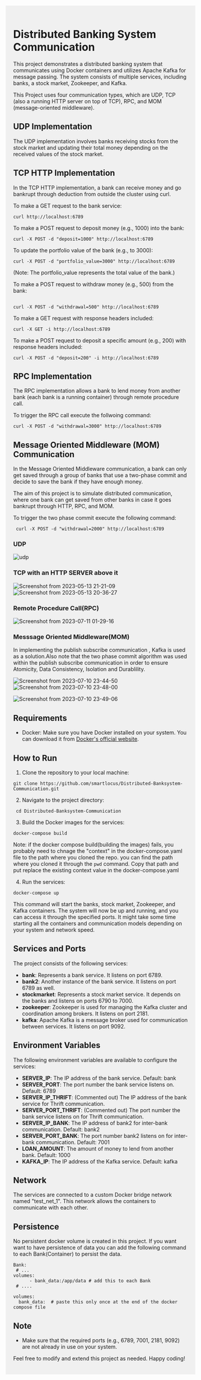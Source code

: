 <div style="background-color: #f0f0f0; padding: 20px;">


# Distributed Banking System Communication

This project demonstrates a distributed banking system that communicates using Docker containers and utilizes Apache Kafka for message passing. The system consists of multiple services, including banks, a stock market, Zookeeper, and Kafka.

This Project uses four communication types, which are UDP, TCP (also a running HTTP server on top of TCP), RPC, and MOM (message-oriented middleware).

## UDP Implementation

The UDP implementation involves banks receiving stocks from the stock market and updating their total money depending on the received values of the stock market.

## TCP HTTP Implementation

In the TCP HTTP implementation, a bank can receive money and go bankrupt through deduction from outside the cluster using curl.


To make a GET request to the bank service:

```
curl http://localhost:6789

```
To make a POST request to deposit money (e.g., 1000) into the bank:

```
curl -X POST -d "deposit=1000" http://localhost:6789

```

To update the portfolio value of the bank (e.g., to 3000):

```
curl -X POST -d "portfolio_value=3000" http://localhost:6789

```

(Note: The portfolio_value represents the total value of the bank.)

To make a POST request to withdraw money (e.g., 500) from the bank:

```

curl -X POST -d "withdrawal=500" http://localhost:6789

```

To make a GET request with response headers included:

```
curl -X GET -i http://localhost:6789

```

To make a POST request to deposit a specific amount (e.g., 200) with response headers included:

```
curl -X POST -d "deposit=200" -i http://localhost:6789

```


## RPC Implementation

The RPC implementation allows a bank to lend money from another bank (each bank is a running container) through remote procedure call.

To trigger the RPC call execute the follwoing command:
```
curl -X POST -d "withdrawal=3000" http://localhost:6789

```

## Message Oriented Middleware (MOM) Communication

In the Message Oriented Middleware communication, a bank can only get saved through a group of banks that use a two-phase commit and decide to save the bank if they have enough money.

The aim of this project is to simulate distributed communication, where one bank can get saved from other banks in case it goes bankrupt through HTTP, RPC, and MOM.

To trigger the two phase commit execute the following command:

```
 curl -X POST -d "withdrawal=2000" http://localhost:6789
```

### UDP
![udp](https://github.com/smartlocus/Distributed-Banksystem-Communication/assets/114703928/f6436999-0f1c-4c5c-9c9e-c2846f1f9f41)

### TCP with an HTTP SERVER above it
![Screenshot from 2023-05-13 21-21-09](https://github.com/smartlocus/Distributed-Banksystem-Communication/assets/114703928/99952da4-c003-4cd2-93e7-13121dd119b7)
![Screenshot from 2023-05-13 20-36-27](https://github.com/smartlocus/Distributed-Banksystem-Communication/assets/114703928/ddea11b0-6a9d-4ee9-b75a-3db10b2873dc)

### Remote Procedure Call(RPC)
![Screenshot from 2023-07-11 01-29-16](https://github.com/smartlocus/Distributed-Banksystem-Communication/assets/114703928/d3ea10c1-95c4-42d3-8e24-89e12147b25c)

### Messsage Oriented Middleware(MOM) 
In implementing the publish subscribe communication , Kafka is used as a solution.Also note
that the two phase commit algorithm was used within the publish subscribe communication in order to ensure Atomicity, Data Consistency, Isolation and Durablility.

![Screenshot from 2023-07-10 23-44-50](https://github.com/smartlocus/Distributed-Banksystem-Communication/assets/114703928/7db2e7b7-1262-4639-aaec-a5dcef703016)
![Screenshot from 2023-07-10 23-48-00](https://github.com/smartlocus/Distributed-Banksystem-Communication/assets/114703928/cb3eb1c3-3953-446e-861f-d30b50b20e05)

![Screenshot from 2023-07-10 23-49-06](https://github.com/smartlocus/Distributed-Banksystem-Communication/assets/114703928/5030fa86-f947-4b9f-af26-8afed8df3cd7)




## Requirements

- Docker: Make sure you have Docker installed on your system. You can download it from [Docker's official website](https://www.docker.com/).

## How to Run

1. Clone the repository to your local machine:
```
git clone https://github.com/smartlocus/Distributed-Banksystem-Communication.git
```


2. Navigate to the project directory:

```
 cd Distributed-Banksystem-Communication
```


 
3. Build the Docker images for the services:
 ```
 docker-compose build
 ```
Note: if  the docker compose build(building the images) fails, you probably need to chnage the "context" in the docker-compose.yaml file to the path where you cloned the repo. you can find the path where you cloned it through the ``` pwd ``` command.  Copy that path and put replace the existing  context value in the docker-compose.yaml

4. Run the services:
 ```
 docker-compose up
```




This command will start the banks, stock market, Zookeeper, and Kafka containers. The system will now be up and running, and you can access it through the specified ports.
It might take some time starting all  the containers and communication models depending on your system and network speed.

## Services and Ports

The project consists of the following services:

- **bank**: Represents a bank service. It listens on port 6789.
- **bank2**: Another instance of the bank service. It listens on port 6789 as well.
- **stockmarket**: Represents a stock market service. It depends on the banks and listens on ports 6790 to 7000.
- **zookeeper**: Zookeeper is used for managing the Kafka cluster and coordination among brokers. It listens on port 2181.
- **kafka**: Apache Kafka is a message broker used for communication between services. It listens on port 9092.

## Environment Variables

The following environment variables are available to configure the services:

- **SERVER_IP**: The IP address of the bank service. Default: bank
- **SERVER_PORT**: The port number the bank service listens on. Default: 6789
- **SERVER_IP_THRIFT**: (Commented out) The IP address of the bank service for Thrift communication.
- **SERVER_PORT_THRIFT**: (Commented out) The port number the bank service listens on for Thrift communication.
- **SERVER_IP_BANK**: The IP address of bank2 for inter-bank communication. Default: bank2
- **SERVER_PORT_BANK**: The port number bank2 listens on for inter-bank communication. Default: 7001
- **LOAN_AMOUNT**: The amount of money to lend from another bank. Default: 1000
- **KAFKA_IP**: The IP address of the Kafka service. Default: kafka

## Network

The services are connected to a custom Docker bridge network named "test_net_1". This network allows the containers to communicate with each other.

## Persistence
No persistent docker volume is created in this project. If you want want to have persistence of data you can add the following command to each Bank(Container) to  persist the data.
```
Bank:
 # ... 
volumes:
      - bank_data:/app/data # add this to each Bank 
 # ....
```


```
volumes:
  bank_data:  # paste this only once at the end of the docker compose file
```


## Note

- Make sure that the required ports (e.g., 6789, 7001, 2181, 9092) are not already in use on your system.



Feel free to modify and extend this project as needed. Happy coding!

</div>



